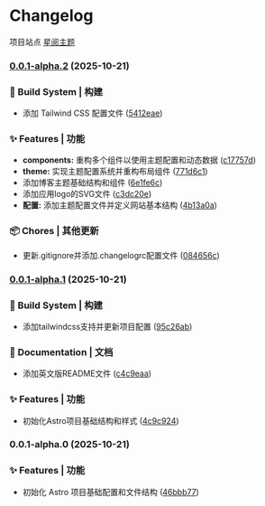 # Changelog

项目站点 [星阅主题](https://star.iglooblog.top)

### [0.0.1-alpha.2](https://iglooblog.top:8090/foresee/astro/compare/v0.0.1-alpha.1...v0.0.1-alpha.2) (2025-10-21)


### 👷‍ Build System | 构建

* 添加 Tailwind CSS 配置文件 ([5412eae](https://github.com/passwordgloo/astro-theme-starread/commit/5412eaed7a9a655de59590b5c641fd5f1be5c849))


### ✨ Features | 功能

* **components:** 重构多个组件以使用主题配置和动态数据 ([c17757d](https://github.com/passwordgloo/astro-theme-starread/commit/c17757dea17382a8618badb976c660c913e8d799))
* **theme:** 实现主题配置系统并重构布局组件 ([771d6c1](https://github.com/passwordgloo/astro-theme-starread/commit/771d6c1b9f3d678f8dd5b03c3bdbc57cee10d052))
* 添加博客主题基础结构和组件 ([6e1fe6c](https://github.com/passwordgloo/astro-theme-starread/commit/6e1fe6cc601bd1b1e589b7f5c6d600dc74e39f9f))
* 添加应用logo的SVG文件 ([c3dc20e](https://github.com/passwordgloo/astro-theme-starread/commit/c3dc20ef1c903273643a8efe8b0d46739e70c159))
* **配置:** 添加主题配置文件并定义网站基本结构 ([4b13a0a](https://github.com/passwordgloo/astro-theme-starread/commit/4b13a0aeca498c4cbfce5f2b5bf9e9ba6a3a8ab2))


### 📦 Chores | 其他更新

* 更新.gitignore并添加.changelogrc配置文件 ([084656c](https://github.com/passwordgloo/astro-theme-starread/commit/084656c6587f78b582d0c6db79c9a497c76283d4))

### [0.0.1-alpha.1](https://iglooblog.top:8090/foresee/astro/compare/v0.0.1-alpha.0...v0.0.1-alpha.1) (2025-10-21)


### 👷‍ Build System | 构建

* 添加tailwindcss支持并更新项目配置 ([95c26ab](https://github.com/passwordgloo/astro-theme-starread/commit/95c26abbf7eba1e04740a3e61e7d85700e151b35))


### 📝 Documentation | 文档

* 添加英文版README文件 ([c4c9eaa](https://github.com/passwordgloo/astro-theme-starread/commit/c4c9eaa7ecd873966fd288f65b127e2a149a382a))


### ✨ Features | 功能

* 初始化Astro项目基础结构和样式 ([4c9c924](https://github.com/passwordgloo/astro-theme-starread/commit/4c9c924baf7f468cb08cf94aca047a65fb5620aa))

### 0.0.1-alpha.0 (2025-10-21)


### ✨ Features | 功能

* 初始化 Astro 项目基础配置和文件结构 ([46bbb77](https://github.com/passwordgloo/astro-theme-starread/commit/46bbb779f4d016400311f2da34d8660abcba1dcc))
